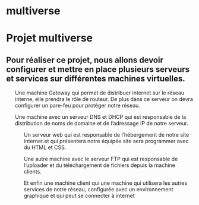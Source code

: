 # multiverse
<h1 style="red">Projet multiverse</h1>

<h2>Pour réaliser ce projet, nous allons devoir configurer et mettre en place plusieurs serveurs et services sur différentes machines virtuelles.</h2>

<ul>Une machine Gateway qui permet de distribuer internet sur le réseau interne, elle prendra le rôle de routeur. De plus dans ce serveur on devra configurer un pare-feu pour protéger notre réseau.</ul>
<ul>Une machine avec un serveur DNS et DHCP qui est responsable de la distribution de noms de domaine et de l’adressage IP de notre serveur.</ul>
<ul><ul>Un serveur web qui est responsable de l’hébergement de notre site internet.et qui présentera notre équipée site sera programmer avec du HTML et CSS.</ul>
<ul>Une autre machine avec le serveur FTP qui est responsable de l’uploader et du téléchargement de fichiers depuis la machine clients.</ul>
<ul>Et enfin une machine client qui une machine qui utilisera les autres services de notre réseau, configurée avec un environnement graphique et qui peut se connecter à internet
</ul>
